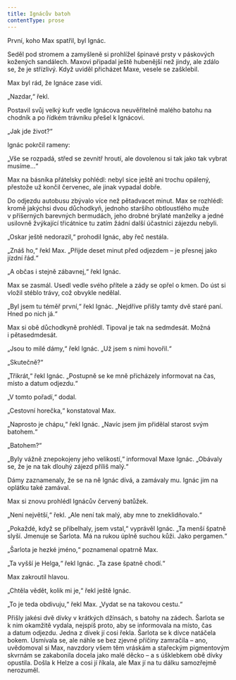 ```yaml
---
title: Ignácův batoh
contentType: prose
---
```


První, koho Max spatřil, byl Ignác.

  

Seděl pod stromem a zamyšleně si prohlížel špinavé prsty v páskových kožených sandálech. Maxovi připadal ještě hubenější než jindy, ale zdálo se, že je střízlivý. Když uviděl přicházet Maxe, vesele se zašklebil.

Max byl rád, že Ignáce zase vidí.

„Nazdar,“ řekl.

Postavil svůj velký kufr vedle Ignácova neuvěřitelně malého batohu na chodník a po řídkém trávníku přešel k Ignácovi.

„Jak jde život?“

Ignác pokrčil rameny:

„Vše se rozpadá, střed se zevnitř hroutí, ale dovolenou si tak jako tak vybrat musíme…“

Max na básníka přátelsky pohlédl: nebyl sice ještě ani trochu opálený, přestože už končil červenec, ale jinak vypadal dobře.

Do odjezdu autobusu zbývalo více než pětadvacet minut. Max se rozhlédl: kromě jakýchsi dvou důchodkyň, jednoho staršího obtloustlého muže v příšerných barevných bermudách, jeho drobné brýlaté manželky a jedné usilovně žvýkající třicátnice tu zatím žádní další účastníci zájezdu nebyli.

„Oskar ještě nedorazil,“ prohodil Ignác, aby řeč nestála.

„Znáš ho,“ řekl Max. „Přijde deset minut před odjezdem – je přesnej jako jízdní řád.“

„A občas i stejně zábavnej,“ řekl Ignác.

Max se zasmál. Usedl vedle svého přítele a zády se opřel o kmen. Do úst si vložil stéblo trávy, což obvykle nedělal.

„Byl jsem tu téměř první,“ řekl Ignác. „Nejdříve přišly tamty dvě staré paní. Hned po nich já.“

Max si obě důchodkyně prohlédl. Tipoval je tak na sedmdesát. Možná i pětasedmdesát.

„Jsou to milé dámy,“ řekl Ignác. „Už jsem s nimi hovořil.“

„Skutečně?“

„Třikrát,“ řekl Ignác. „Postupně se ke mně přicházely informovat na čas, místo a datum odjezdu.“

„V tomto pořadí,“ dodal.

„Cestovní horečka,“ konstatoval Max.

„Naprosto je chápu,“ řekl Ignác. „Navíc jsem jim přidělal starost svým batohem.“

„Batohem?“

„Byly vážně znepokojeny jeho velikostí,“ informoval Maxe Ignác. „Obávaly se, že je na tak dlouhý zájezd příliš malý.“

Dámy zaznamenaly, že se na ně Ignác dívá, a zamávaly mu. Ignác jim na oplátku také zamával.

Max si znovu prohlédl Ignácův červený batůžek.

„Není největší,“ řekl. „Ale není tak malý, aby mne to zneklidňovalo.“

„Pokaždé, když se přibelhaly, jsem vstal,“ vyprávěl Ignác. „Ta menší špatně slyší. Jmenuje se Šarlota. Má na rukou úplně suchou kůži. Jako pergamen.“

„Šarlota je hezké jméno,“ poznamenal opatrně Max.

„Ta vyšší je Helga,“ řekl Ignác. „Ta zase špatně chodí.“

Max zakroutil hlavou.

„Chtěla vědět, kolik mi je,“ řekl ještě Ignác.

„To je teda obdivuju,“ řekl Max. „Vydat se na takovou cestu.“

Přišly jakési dvě dívky v krátkých džínsách, s batohy na zádech. Šarlota se k nim okamžitě vydala, nejspíš proto, aby se informovala na místo, čas a datum odjezdu. Jedna z dívek jí cosi řekla. Šarlota se k dívce natáčela bokem. Usmívala se, ale náhle se bez zjevné příčiny zamračila – ano, uvědomoval si Max, navzdory všem těm vráskám a stařeckým pigmentovým skvrnám se zakabonila docela jako malé děcko – a s úšklebkem obě dívky opustila. Došla k Helze a cosi jí říkala, ale Max jí na tu dálku samozřejmě nerozuměl.
